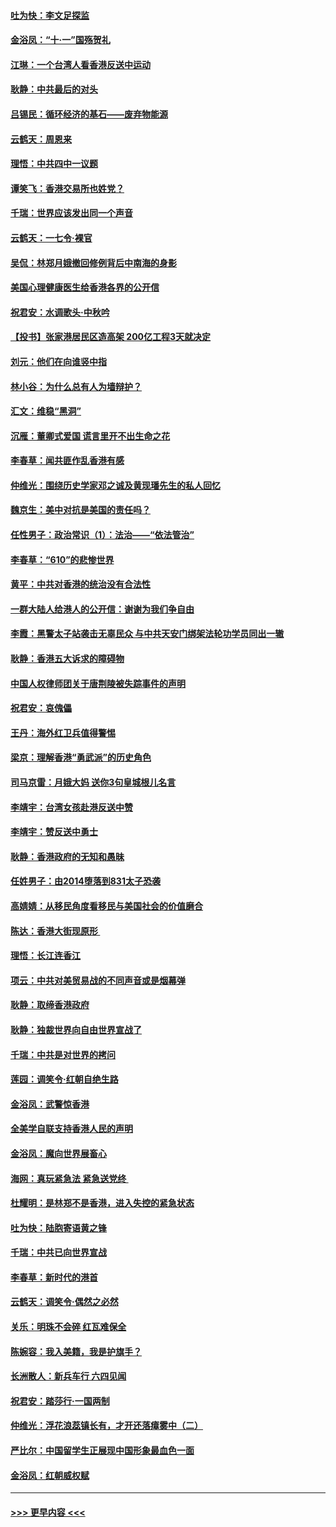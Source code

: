 #### [吐为快：李文足探监](../pages/nsc993/n11509622.md?t=09100433) 
#### [金浴凤：“十‧一”国殇贺礼](../pages/nsc993/n11509593.md?t=09100433) 
#### [江琳：一个台湾人看香港反送中运动](../pages/nsc993/n11509211.md?t=09100433) 
#### [耿静：中共最后的对头](../pages/nsc993/n11508308.md?t=09100433) 
#### [吕锡民：循环经济的基石——废弃物能源](../pages/nsc993/n11508212.md?t=09100433) 
#### [云鹤天：周恩来](../pages/nsc993/n11508055.md?t=09100433) 
#### [理悟：中共四中一议题](../pages/nsc993/n11507782.md?t=09100433) 
#### [谭笑飞：香港交易所也姓党？](../pages/nsc993/n11507753.md?t=09100433) 
#### [千瑞：世界应该发出同一个声音](../pages/nsc993/n11507290.md?t=09100433) 
#### [云鹤天：一七令‧裸官](../pages/nsc993/n11507177.md?t=09100433) 
#### [吴侃：林郑月娥撤回修例背后中南海的身影](../pages/nsc993/n11506876.md?t=09100433) 
#### [美国心理健康医生给香港各界的公开信](../pages/nsc993/n11506809.md?t=09100433) 
#### [祝君安：水调歌头‧中秋吟](../pages/nsc993/n11506758.md?t=09100433) 
#### [【投书】张家港居民区造高架 200亿工程3天就决定](../pages/nsc993/n11506682.md?t=09100433) 
#### [刘元：他们在向谁竖中指](../pages/nsc993/n11505384.md?t=09100433) 
#### [林小谷：为什么总有人为墙辩护？](../pages/nsc993/n11505226.md?t=09100433) 
#### [汇文：维稳“黑洞”](../pages/nsc993/n11504347.md?t=09100433) 
#### [沉雁：董卿式爱国 谎言里开不出生命之花](../pages/nsc993/n11503215.md?t=09100433) 
#### [李春草：闻共匪作乱香港有感](../pages/nsc993/n11503072.md?t=09100433) 
#### [仲维光：围绕历史学家邓之诚及黄现璠先生的私人回忆](../pages/nsc993/n11501330.md?t=09100433) 
#### [魏京生：美中对抗是美国的责任吗？](../pages/nsc993/n11500723.md?t=09100433) 
#### [任性男子：政治常识（1）：法治——“依法管治”](../pages/nsc993/n11500791.md?t=09100433) 
#### [李春草：“610”的悲惨世界](../pages/nsc993/n11501141.md?t=09100433) 
#### [黄平：中共对香港的统治没有合法性](../pages/nsc993/n11499473.md?t=09100433) 
#### [一群大陆人给港人的公开信：谢谢为我们争自由](../pages/nsc993/n11500402.md?t=09100433) 
#### [李霞：黑警太子站袭击无辜民众 与中共天安门绑架法轮功学员同出一辙](../pages/nsc993/n11499805.md?t=09100433) 
#### [耿静：香港五大诉求的障碍物](../pages/nsc993/n11497578.md?t=09100433) 
#### [中国人权律师团关于唐荆陵被失踪事件的声明](../pages/nsc993/n11500014.md?t=09100433) 
#### [祝君安：哀傀儡](../pages/nsc993/n11499776.md?t=09100433) 
#### [王丹：海外红卫兵值得警惕](../pages/nsc993/n11498138.md?t=09100433) 
#### [梁京：理解香港“勇武派”的历史角色](../pages/nsc993/n11498006.md?t=09100433) 
#### [司马京雷：月娥大妈  送你3句皇城根儿名言](../pages/nsc993/n11497885.md?t=09100433) 
#### [李靖宇：台湾女孩赴港反送中赞](../pages/nsc993/n11497721.md?t=09100433) 
#### [李靖宇：赞反送中勇士](../pages/nsc993/n11497452.md?t=09100433) 
#### [耿静：香港政府的无知和愚昧](../pages/nsc993/n11494238.md?t=09100433) 
#### [任姓男子：由2014堕落到831太子恐袭](../pages/nsc993/n11496683.md?t=09100433) 
#### [高婧婧：从移民角度看移民与美国社会的价值磨合](../pages/nsc993/n11495757.md?t=09100433) 
#### [陈达：香港大街现原形 ](../pages/nsc993/n11495441.md?t=09100433) 
#### [理悟：长江连香江](../pages/nsc993/n11495377.md?t=09100433) 
#### [项云：中共对美贸易战的不同声音或是烟幕弹](../pages/nsc993/n11494929.md?t=09100433) 
#### [耿静：取缔香港政府](../pages/nsc993/n11494218.md?t=09100433) 
#### [耿静：独裁世界向自由世界宣战了](../pages/nsc993/n11494190.md?t=09100433) 
#### [千瑞：中共是对世界的拷问](../pages/nsc993/n11493021.md?t=09100433) 
#### [莲园：调笑令‧红朝自绝生路](../pages/nsc993/n11493011.md?t=09100433) 
#### [金浴凤：武警惊香港](../pages/nsc993/n11492994.md?t=09100433) 
#### [全美学自联支持香港人民的声明](../pages/nsc993/n11492630.md?t=09100433) 
#### [金浴凤：魔向世界展畜心](../pages/nsc993/n11492599.md?t=09100433) 
#### [海网：真玩紧急法 紧急送党终 ](../pages/nsc993/n11492535.md?t=09100433) 
#### [杜耀明：是林郑不是香港，进入失控的紧急状态](../pages/nsc993/n11491420.md?t=09100433) 
#### [吐为快：陆胞寄语黄之锋](../pages/nsc993/n11491117.md?t=09100433) 
#### [千瑞：中共已向世界宣战](../pages/nsc993/n11490123.md?t=09100433) 
#### [李春草：新时代的港首](../pages/nsc993/n11489864.md?t=09100433) 
#### [云鹤天：调笑令·偶然之必然](../pages/nsc993/n11489701.md?t=09100433) 
#### [关乐：明珠不会碎 红瓦难保全](../pages/nsc993/n11489647.md?t=09100433) 
#### [陈婉容：我入美籍，我是护旗手？](../pages/nsc993/n11487908.md?t=09100433) 
#### [长洲散人：新兵车行 六四见闻](../pages/nsc993/n11487729.md?t=09100433) 
#### [祝君安：踏莎行‧一国两制](../pages/nsc993/n11487699.md?t=09100433) 
#### [仲维光：浮花浪蕊镇长有，才开还落瘴雾中（二）](../pages/nsc993/n11483286.md?t=09100433) 
#### [严比尔：中国留学生正展现中国形象最血色一面](../pages/nsc993/n11485145.md?t=09100433) 
#### [金浴凤：红朝威权赋](../pages/nsc993/n11485191.md?t=09100433) 

----
#### [ >>> 更早内容 <<< ](../indexes/nsc993-earlier.md)
